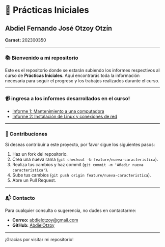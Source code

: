 # 🚀 Prácticas Iniciales

## Abdiel Fernando José Otzoy Otzín

**Carnet:** 202300350

---

### 📚 Bienvenido a mi repositorio

Este es el repositorio donde se estarán subiendo los informes respectivos al curso de **Prácticas Iniciales**. Aquí encontrarás toda la información necesaria para seguir el progreso y los trabajos realizados durante el curso.

---

### 📹 ingresa a los informes desarrollados en el curso!

- [Informe 1: Mantenimiento a una computadora](./informe1)
- [Informe 2: Instalación de Linux y conexiones de red](./informe2)

---

### 🤝 Contribuciones

Si deseas contribuir a este proyecto, por favor sigue los siguientes pasos:

1. Haz un fork del repositorio.
2. Crea una nueva rama (`git checkout -b feature/nueva-caracteristica`).
3. Realiza tus cambios y haz commit (`git commit -m 'Añadir nueva característica'`).
4. Sube tus cambios (`git push origin feature/nueva-caracteristica`).
5. Abre un Pull Request.

---

### 📬 Contacto

Para cualquier consulta o sugerencia, no dudes en contactarme:

- **Correo:** abdielotzoy@gmail.com
- **GitHub:** [AbdielOtzoy](https://github.com/AbdielOtzoy)

---

¡Gracias por visitar mi repositorio!

